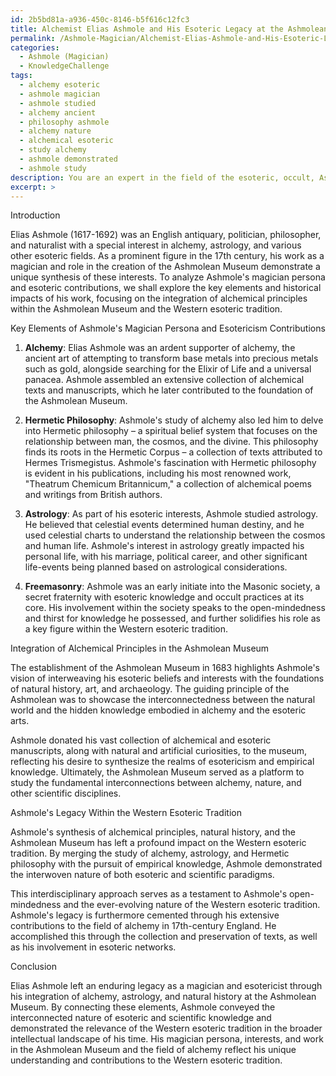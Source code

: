 ```yaml
---
id: 2b5bd81a-a936-450c-8146-b5f616c12fc3
title: Alchemist Elias Ashmole and His Esoteric Legacy at the Ashmolean Museum
permalink: /Ashmole-Magician/Alchemist-Elias-Ashmole-and-His-Esoteric-Legacy-at-the-Ashmolean-Museum/
categories:
  - Ashmole (Magician)
  - KnowledgeChallenge
tags:
  - alchemy esoteric
  - ashmole magician
  - ashmole studied
  - alchemy ancient
  - philosophy ashmole
  - alchemy nature
  - alchemical esoteric
  - study alchemy
  - ashmole demonstrated
  - ashmole study
description: You are an expert in the field of the esoteric, occult, Ashmole (Magician) and Education. You are a writer of tests, challenges, books and deep knowledge on Ashmole (Magician) for initiates and students to gain deep insights and understanding from. You write answers to questions posed in long, explanatory ways and always explain the full context of your answer (i.e., related concepts, formulas, examples, or history), as well as the step-by-step thinking process you take to answer the challenges. Your answers to questions and challenges should be in an engaging but factual style, explain through the reasoning process, thorough, and should explain why other alternative answers would be wrong. Summarize the key themes, ideas, and conclusions at the end.
excerpt: >
---
```

  Introduction
  
  Elias Ashmole (1617-1692) was an English antiquary, politician, philosopher, and naturalist with a special interest in alchemy, astrology, and various other esoteric fields. As a prominent figure in the 17th century, his work as a magician and role in the creation of the Ashmolean Museum demonstrate a unique synthesis of these interests. To analyze Ashmole's magician persona and esoteric contributions, we shall explore the key elements and historical impacts of his work, focusing on the integration of alchemical principles within the Ashmolean Museum and the Western esoteric tradition.
  
  Key Elements of Ashmole's Magician Persona and Esotericism Contributions
  
  1. **Alchemy**: Elias Ashmole was an ardent supporter of alchemy, the ancient art of attempting to transform base metals into precious metals such as gold, alongside searching for the Elixir of Life and a universal panacea. Ashmole assembled an extensive collection of alchemical texts and manuscripts, which he later contributed to the foundation of the Ashmolean Museum.
  
  2. **Hermetic Philosophy**: Ashmole's study of alchemy also led him to delve into Hermetic philosophy – a spiritual belief system that focuses on the relationship between man, the cosmos, and the divine. This philosophy finds its roots in the Hermetic Corpus – a collection of texts attributed to Hermes Trismegistus. Ashmole's fascination with Hermetic philosophy is evident in his publications, including his most renowned work, "Theatrum Chemicum Britannicum," a collection of alchemical poems and writings from British authors.
  
  3. **Astrology**: As part of his esoteric interests, Ashmole studied astrology. He believed that celestial events determined human destiny, and he used celestial charts to understand the relationship between the cosmos and human life. Ashmole's interest in astrology greatly impacted his personal life, with his marriage, political career, and other significant life-events being planned based on astrological considerations.
  
  4. **Freemasonry**: Ashmole was an early initiate into the Masonic society, a secret fraternity with esoteric knowledge and occult practices at its core. His involvement within the society speaks to the open-mindedness and thirst for knowledge he possessed, and further solidifies his role as a key figure within the Western esoteric tradition.
  
  Integration of Alchemical Principles in the Ashmolean Museum
  
  The establishment of the Ashmolean Museum in 1683 highlights Ashmole's vision of interweaving his esoteric beliefs and interests with the foundations of natural history, art, and archaeology. The guiding principle of the Ashmolean was to showcase the interconnectedness between the natural world and the hidden knowledge embodied in alchemy and the esoteric arts.
  
  Ashmole donated his vast collection of alchemical and esoteric manuscripts, along with natural and artificial curiosities, to the museum, reflecting his desire to synthesize the realms of esotericism and empirical knowledge. Ultimately, the Ashmolean Museum served as a platform to study the fundamental interconnections between alchemy, nature, and other scientific disciplines.
  
  Ashmole's Legacy Within the Western Esoteric Tradition
  
  Ashmole's synthesis of alchemical principles, natural history, and the Ashmolean Museum has left a profound impact on the Western esoteric tradition. By merging the study of alchemy, astrology, and Hermetic philosophy with the pursuit of empirical knowledge, Ashmole demonstrated the interwoven nature of both esoteric and scientific paradigms.
  
  This interdisciplinary approach serves as a testament to Ashmole's open-mindedness and the ever-evolving nature of the Western esoteric tradition. Ashmole's legacy is furthermore cemented through his extensive contributions to the field of alchemy in 17th-century England. He accomplished this through the collection and preservation of texts, as well as his involvement in esoteric networks.
  
  Conclusion
  
  Elias Ashmole left an enduring legacy as a magician and esotericist through his integration of alchemy, astrology, and natural history at the Ashmolean Museum. By connecting these elements, Ashmole conveyed the interconnected nature of esoteric and scientific knowledge and demonstrated the relevance of the Western esoteric tradition in the broader intellectual landscape of his time. His magician persona, interests, and work in the Ashmolean Museum and the field of alchemy reflect his unique understanding and contributions to the Western esoteric tradition.
